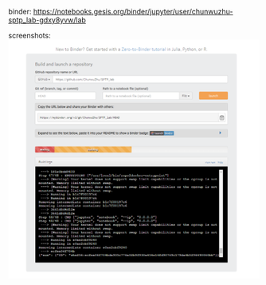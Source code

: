
binder:
https://notebooks.gesis.org/binder/jupyter/user/chunwuzhu-sptp_lab-gdxy8yvw/lab

screenshots:![binder](./screenshot.png)
